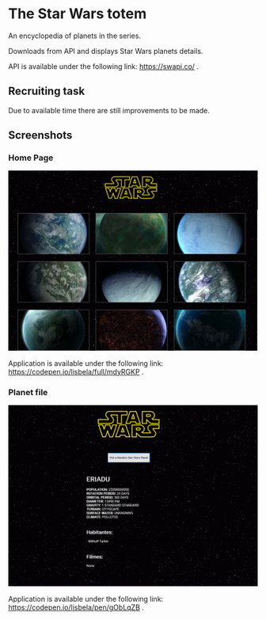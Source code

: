 # The Star Wars totem
An encyclopedia of planets in the series.

Downloads from API and displays Star Wars planets details.

API is available under the following link: https://swapi.co/ .
## Recruiting task
Due to available time there are still improvements to be made.
## Screenshots
### Home Page
![alt text](https://raw.githubusercontent.com/lisbela/neolife-recruiting-star-wars/master/screenshots/home.png)

Application is available under the following link: https://codepen.io/lisbela/full/mdyRGKP .

### Planet file
![alt text](https://raw.githubusercontent.com/lisbela/neolife-recruiting-star-wars/master/screenshots/planets.png)

Application is available under the following link: https://codepen.io/lisbela/pen/gObLqZB .
